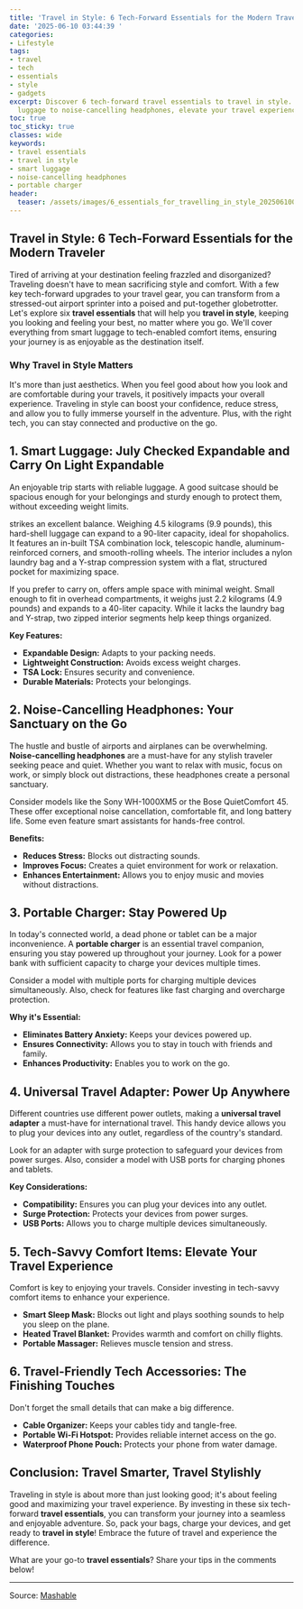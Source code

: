 ```yaml
---
title: 'Travel in Style: 6 Tech-Forward Essentials for the Modern Traveler'
date: '2025-06-10 03:44:39 '
categories:
- Lifestyle
tags:
- travel
- tech
- essentials
- style
- gadgets
excerpt: Discover 6 tech-forward travel essentials to travel in style. From smart
  luggage to noise-cancelling headphones, elevate your travel experience!
toc: true
toc_sticky: true
classes: wide
keywords:
- travel essentials
- travel in style
- smart luggage
- noise-cancelling headphones
- portable charger
header:
  teaser: /assets/images/6_essentials_for_travelling_in_style_20250610034438.jpg
---
```


## Travel in Style: 6 Tech-Forward Essentials for the Modern Traveler

Tired of arriving at your destination feeling frazzled and disorganized?  Traveling doesn't have to mean sacrificing style and comfort. With a few key tech-forward upgrades to your travel gear, you can transform from a stressed-out airport sprinter into a poised and put-together globetrotter. Let's explore six **travel essentials** that will help you **travel in style**, keeping you looking and feeling your best, no matter where you go.  We'll cover everything from smart luggage to tech-enabled comfort items, ensuring your journey is as enjoyable as the destination itself.

### Why Travel in Style Matters

It's more than just aesthetics.  When you feel good about how you look and are comfortable during your travels, it positively impacts your overall experience. Traveling in style can boost your confidence, reduce stress, and allow you to fully immerse yourself in the adventure.  Plus, with the right tech, you can stay connected and productive on the go.

## 1. Smart Luggage: July Checked Expandable and Carry On Light Expandable


An enjoyable trip starts with reliable luggage.  A good suitcase should be spacious enough for your belongings and sturdy enough to protect them, without exceeding weight limits.  

 strikes an excellent balance. Weighing 4.5 kilograms (9.9 pounds), this hard-shell luggage can expand to a 90-liter capacity, ideal for shopaholics. It features an in-built TSA combination lock, telescopic handle, aluminum-reinforced corners, and smooth-rolling wheels. The interior includes a nylon laundry bag and a Y-strap compression system with a flat, structured pocket for maximizing space.

If you prefer to carry on,  offers ample space with minimal weight.  Small enough to fit in overhead compartments, it weighs just 2.2 kilograms (4.9 pounds) and expands to a 40-liter capacity.  While it lacks the laundry bag and Y-strap, two zipped interior segments help keep things organized.

**Key Features:**

*   **Expandable Design:** Adapts to your packing needs.
*   **Lightweight Construction:** Avoids excess weight charges.
*   **TSA Lock:** Ensures security and convenience.
*   **Durable Materials:** Protects your belongings.

## 2. Noise-Cancelling Headphones: Your Sanctuary on the Go

The hustle and bustle of airports and airplanes can be overwhelming.  **Noise-cancelling headphones** are a must-have for any stylish traveler seeking peace and quiet.  Whether you want to relax with music, focus on work, or simply block out distractions, these headphones create a personal sanctuary.

Consider models like the Sony WH-1000XM5 or the Bose QuietComfort 45. These offer exceptional noise cancellation, comfortable fit, and long battery life.  Some even feature smart assistants for hands-free control.

**Benefits:**

*   **Reduces Stress:** Blocks out distracting sounds.
*   **Improves Focus:** Creates a quiet environment for work or relaxation.
*   **Enhances Entertainment:** Allows you to enjoy music and movies without distractions.

## 3. Portable Charger: Stay Powered Up

In today's connected world, a dead phone or tablet can be a major inconvenience.  A **portable charger** is an essential travel companion, ensuring you stay powered up throughout your journey.  Look for a power bank with sufficient capacity to charge your devices multiple times.

Consider a model with multiple ports for charging multiple devices simultaneously.  Also, check for features like fast charging and overcharge protection.

**Why it's Essential:**

*   **Eliminates Battery Anxiety:** Keeps your devices powered up.
*   **Ensures Connectivity:** Allows you to stay in touch with friends and family.
*   **Enhances Productivity:** Enables you to work on the go.

## 4. Universal Travel Adapter: Power Up Anywhere

Different countries use different power outlets, making a **universal travel adapter** a must-have for international travel.  This handy device allows you to plug your devices into any outlet, regardless of the country's standard.

Look for an adapter with surge protection to safeguard your devices from power surges.  Also, consider a model with USB ports for charging phones and tablets.

**Key Considerations:**

*   **Compatibility:** Ensures you can plug your devices into any outlet.
*   **Surge Protection:** Protects your devices from power surges.
*   **USB Ports:** Allows you to charge multiple devices simultaneously.

## 5. Tech-Savvy Comfort Items: Elevate Your Travel Experience

Comfort is key to enjoying your travels.  Consider investing in tech-savvy comfort items to enhance your experience.

*   **Smart Sleep Mask:** Blocks out light and plays soothing sounds to help you sleep on the plane.
*   **Heated Travel Blanket:** Provides warmth and comfort on chilly flights.
*   **Portable Massager:** Relieves muscle tension and stress.

## 6. Travel-Friendly Tech Accessories: The Finishing Touches

Don't forget the small details that can make a big difference.

*   **Cable Organizer:** Keeps your cables tidy and tangle-free.
*   **Portable Wi-Fi Hotspot:** Provides reliable internet access on the go.
*   **Waterproof Phone Pouch:** Protects your phone from water damage.

## Conclusion: Travel Smarter, Travel Stylishly

Traveling in style is about more than just looking good; it's about feeling good and maximizing your travel experience. By investing in these six tech-forward **travel essentials**, you can transform your journey into a seamless and enjoyable adventure.  So, pack your bags, charge your devices, and get ready to **travel in style**! Embrace the future of travel and experience the difference.

What are your go-to **travel essentials**? Share your tips in the comments below!

---

Source: [Mashable](https://mashable.com/article/travel-style-essentials-luggage-accessories)